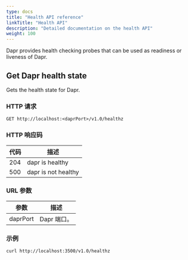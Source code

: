 ```yaml
---
type: docs
title: "Health API reference"
linkTitle: "Health API"
description: "Detailed documentation on the health API"
weight: 100
---
```


Dapr provides health checking probes that can be used as readiness or liveness of Dapr.

## Get Dapr health state

Gets the health state for Dapr.

### HTTP 请求

```http
GET http://localhost:<daprPort>/v1.0/healthz
```

### HTTP 响应码

| 代码  | 描述                  |
| --- | ------------------- |
| 204 | dapr is healthy     |
| 500 | dapr is not healthy |

### URL 参数

| 参数       | 描述       |
| -------- | -------- |
| daprPort | Dapr 端口。 |

### 示例

```shell
curl http://localhost:3500/v1.0/healthz
```

